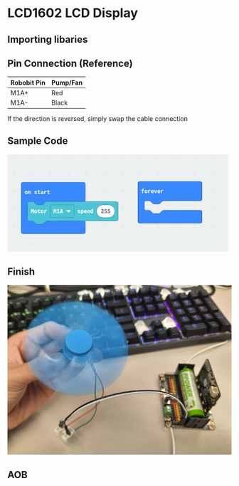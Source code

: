 # LCD1602 LCD Display

## Importing libaries
<!-- ![alt text](https://github.com/hyfung/classroom_microbit_kit/blob/white/08_Pump/Extension.png "") -->

## Pin Connection (Reference)
|Robobit Pin|Pump/Fan|
|-|-|
|M1A+|Red|
|M1A-|Black|

If the direction is reversed, simply swap the cable connection

## Sample Code
![alt text](https://github.com/hyfung/classroom_microbit_kit/blob/white/08_Pump/Code.png "")

## Finish
![alt text](https://github.com/hyfung/classroom_microbit_kit/blob/white/08_Pump/Working.png "")

## AOB
